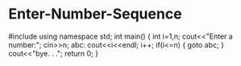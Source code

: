 # Enter-Number-Sequence

#include<iostream>
using namespace std;
int main()
{
int i=1,n;
cout<<"Enter a number:";
cin>>n;
abc:
cout<<i<<endl;
i++;
if(i<=n)
{
goto abc;
}
cout<<"bye. . .";
return 0;
}
